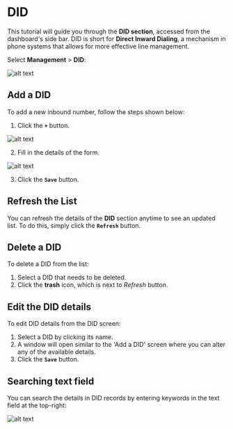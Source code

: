 # DID

This tutorial will guide you through the **DID section**, accessed from the dashboard's side bar. DID is short for **Direct Inward Dialing**, a mechanism in phone systems that allows for more effective line management. 

Select **Management** > **DID**:

![alt text][did-img-1]

## Add a DID

To add a new inbound number, follow the steps shown below:

 1. Click the **`+`** button.

![alt text][did-img-2]

 2. Fill in the details of the form.

![alt text][did-img-3]

3. Click the **`Save`** button.
 

## Refresh the List

You can refresh the details of the **DID** section anytime to see an updated list. To do this, simply click the **`Refresh`** button.

## Delete a DID

To delete a DID from the list:

1. Select a DID that needs to be deleted.
2. Click the **trash** icon, which is next to *Refresh* button.

[EKS]: <> (Add if true: "**Warning:** deleting records is permanent, and the DID cannot be recovered once it is confirmed)

## Edit the DID details
To edit DID details from the DID screen:

1. Select a DID by clicking its name.
2. A window will open similar to the 'Add a DID' screen where you can alter any of the available details.
3. Click the **`Save`** button.

## Searching text field

You can search the details in DID records by entering keywords in the text field at the top-right:

![alt text][did-img-4]

[did-img-1]: /did/img/164.png "did-img-1"
[did-img-2]: /did/img/165.png "did-img-2"
[did-img-3]: /did/img/166.png "did-img-3"
[did-img-4]: /did/img/167.png "did-img-4"
